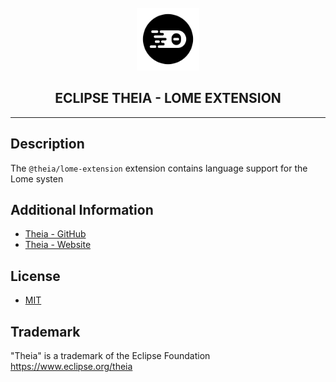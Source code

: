 <div align='center'>

<br />

<img src='https://raw.githubusercontent.com/eclipse-theia/theia/master/logo/theia.svg?sanitize=true' alt='theia-ext-logo' width='100px' />

<h2>ECLIPSE THEIA - LOME EXTENSION</h2>

<hr />

</div>

## Description

The `@theia/lome-extension` extension contains language support for the Lome systen

## Additional Information

- [Theia - GitHub](https://github.com/eclipse-theia/theia)
- [Theia - Website](https://theia-ide.org/)

## License

- [MIT](https://opensource.org/license/MIT)

## Trademark
"Theia" is a trademark of the Eclipse Foundation
https://www.eclipse.org/theia
